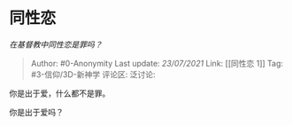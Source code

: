 # 同性恋
*在基督教中同性恋是罪吗？*

> Author: #0-Anonymity
> Last update: *23/07/2021*
> Link: [[同性恋 1]]
> Tag: #3-信仰/3D-新神学
> 评论区:
> 泛讨论:

你是出于爱，什么都不是罪。

你是出于爱吗？
